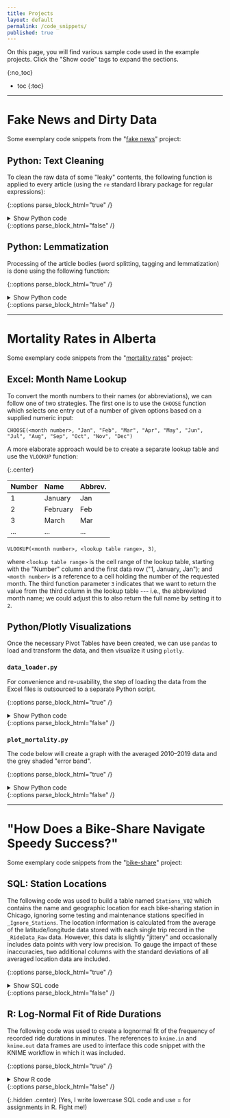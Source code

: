 ```yaml
---
title: Projects
layout: default
permalink: /code_snippets/
published: true
---
```


On this page, you will find various sample code used in the example projects. Click the "Show code" tags to expand the sections.

{:no_toc}
* toc
{:toc}

----

# Fake News and Dirty Data

Some exemplary code snippets from the "[fake news](/projects/1_fakenews)" project:

## Python: Text Cleaning

To clean the raw data of some "leaky" contents, the following function is applied to every article (using the `re` standard library package for regular expressions):

{::options parse_block_html="true" /}

<details><summary markdown="span">Show Python code</summary>

```python
def clean_text(string):
    """
    Clean text by removing leaky features, newlines, and tabs.
    """
    
    # replace tabs and newlines with whitespaces (we'll use tabs as column
    # separators for storage later)
    string = re.sub(r"\s", r" ", string) 
    # remove "(Reuters)" preambles ("true" articles)
    string = re.sub(
        r".{0,100}" # up to 100 characters
        r"\(Reuters\)" # match "(Reuters)"
        r"[ -]*", # separator dash surrounded by spaces
        r"", string, flags=re.IGNORECASE) 
    
    # remove image/video attributions at end of "fake" articles
    string = re.sub(
        r"(Featured|Image|Photo|Video)" # match one of these words
        r".{0,200}$", # allow for 200 arbitrary characters to end of string
        r" ", string)

    # remove "21st Century Wire" preambles ("fake" articles)
    string = re.sub(r"21st Century Wire( says| asks)?", r"", string,
                    flags=re.IGNORECASE)

    # remove pic.twitter.com urls
    string = re.sub(r"pic\.twitter\.com" # domain
                    r"/[\S]+", # 1 or more non-whitespace characters
                    r" ",
                    string)

    # remove any other urls
    string = re.sub(r"(http(s)?://)" # match http:// or https://
                    r"\S+", # collect all following whitespace characters
                    r" ", string)

    # remove embed codes
    string = re.sub(r"(// < !\[CDATA)" # match "// < ![CDATA"
                    r".*" # any number of characters
                    r"(\&gt;)", # match "&gt;" at end
                    " ", string)
    
    # add missing spaces after punctuation
    string = re.sub(r"(?P<word1>[\w\d]+)" # match first word
                    r"(?P<punct>[\.,:;!?])" # match punctuation
                    r"(?P<word2>[\w\d]+)", # match second word
                    r"\g<word1>\g<punct> \g<word2>",
                    string)

    return string.strip()
```

</details>
{::options parse_block_html="false" /}
<p></p>

## Python: Lemmatization

Processing of the article bodies (word splitting, tagging and lemmatization) is done using the following function:

{::options parse_block_html="true" /}

<details><summary markdown="span">Show Python code</summary>

```python
def lemmatize(string):
    """
    Clean up and lemmatize string
    """
        
    # remove all non-word characters 
    string_clean = re.sub(r"[\d\W_]+", r" ", string.lower()) 
    
    # remove twitter handles and hashtags
    string_clean = re.sub(r"(@|#)[\w\d_]+", r" ", string_clean)
    
    # split string and remove stop words
    string_split = [word for word in string_clean.split()
                    if word not in STOPWORDS]
    
    # tag remaining words
    string_tagged = nltk.pos_tag(string_split)
    
    # lemmatize words using a wrapper function (leaves words alone that 
    # are not nouns, verbs or adjectives)
    string_lem = [_lemmatize(word, tag) for (word, tag) in string_tagged]
    
    # reassemble string
    lemmatized = " ".join(string_lem)
    
    return lemmatized
```

</details>
{::options parse_block_html="false" /}
<p></p>

----

# Mortality Rates in Alberta

Some exemplary code snippets from the "[mortality rates](/projects/2_ab_mortality)" project:

## Excel: Month Name Lookup

To convert the month numbers to their names (or abbreviations), we can follow one of two strategies. The first one is to use the `CHOOSE` function which selects one entry out of a number of given options based on a supplied numeric input:

```
CHOOSE(<month number>, "Jan", "Feb", "Mar", "Apr", "May", "Jun", "Jul", "Aug", "Sep", "Oct", "Nov", "Dec")
```

A more elaborate approach would be to create a separate lookup table and use the `VLOOKUP` function:

{:.center}

| Number         | Name      | Abbrev. |
|----------------|:----------|:--------|
| 1              | January   | Jan     |
| 2              | February  | Feb     |
| 3              | March     | Mar     |
| ... |... |...                               |


`VLOOKUP(<month number>, <lookup table range>, 3)`,

where `<lookup table range>` is the cell range of the lookup table, starting with the "Number" column and the first data row ("1, January, Jan"); and `<month number>` is a reference to a cell holding the number of the requested month. The third function parameter `3` indicates that we want to return the value from the third column in the lookup table --- i.e., the abbreviated month name; we could adjust this to also return the full name by setting it to `2`.


## Python/Plotly Visualizations

Once the necessary Pivot Tables have been created, we can use `pandas` to load and transform the data, and then visualize it using `plotly`.

### `data_loader.py`

For convenience and re-usability, the step of loading the data from the Excel files is outsourced to a separate Python script. 

{::options parse_block_html="true" /}

<details><summary markdown="span">Show Python code</summary>

```python
import pandas as pd

DATA_PATH = "../_Data/01 Processed/"

with pd.ExcelFile(DATA_PATH + "2022-01-06-V01 Mortality Data.xlsx") \
    as xlsx_mort:

    # all age groups and M,F combined
    avg_mort = xlsx_mort.parse("Averaged Mortality Rates", header=0,
                               index_col=0)

    months = avg_mort.index.tolist()
```

</details>
{::options parse_block_html="false" /}
<p></p>



### `plot_mortality.py`

The code below will create a graph with the averaged 2010–2019 data and the grey shaded "error band".

{::options parse_block_html="true" /}

<details><summary markdown="span">Show Python code</summary>

```python
import plotly.graph_objects as go

from data_loader import avg_mort, months

# create trace for averaged mortality data
avg_trace = go.Scatter(x=months, y=avg_mort["Average Mortality"],
                       name="2010–2019<br>"
                       f"<sup>(Avg. ±3 Std.Dev.)</sup>",
                       mode="lines+markers", line_color="darkgrey"
                       )

# forward-backward strategy for error band,
# as per https://plotly.com/python/continuous-error-bars/
_avg_plus = (avg_mort["Average Mortality"]
             + 3 * avg_mort["StdDev of Mortality"])
_avg_minus = (avg_mort["Average Mortality"]
              - 3 * avg_mort["StdDev of Mortality"])

stdev_trace = go.Scatter(x=months + months[::-1],
                         y=_avg_plus.tolist() + _avg_minus.tolist()[::-1],
                         mode="lines",
                         fill="toself",
                         showlegend=False,
                         hoverinfo="none")
stdev_trace.line.width = 0
stdev_trace.fillcolor = "rgba(0,0,0,0.1)" # slight transparency

# create figure object
fig = go.Figure(data=[avg_trace, stdev_trace])

# update legend to be horizontal and on top of the graph
fig.layout.legend.update({"orientation": "h",
                          "yanchor": "bottom",
                          "y": 1.0,
                          "valign": "top"})

# adjust axis titles
fig.layout.yaxis.title = "Mortality per 100,000"
fig.layout.xaxis.title = "Month"

# plot
fig.show()
```

</details>
{::options parse_block_html="false" /}
<p></p>

----

# "How Does a Bike-Share Navigate Speedy Success?"

Some exemplary code snippets from the "[bike-share](/projects/3_bikeshare/)" project:

## SQL: Station Locations

The following code was used to build a table named `Stations_V02` which contains the name and geographic location for each bike-sharing station in Chicago, ignoring some testing and maintenance stations specified in `_Ignore_Stations`. The location information is calculated from the average of the latitude/longitude data stored with each single trip record in the `_RideData_Raw` data. However, this data is slightly "jittery" and occasionally includes data points with very low precision. To gauge the impact of these inaccuracies, two additional columns with the standard deviations of all averaged location data are included.

{::options parse_block_html="true" /}

<details><summary markdown="span">Show SQL code</summary>

```sql
/*
Get all distinct and valid station names, 
calculate average latitude and longitude

yields table 'Stations_V02':
703 distinct rows, no nulls in name, lat, lon,
some nulls in standard deviations
*/

drop table if exists #coords;
drop table if exists #coords_avg;
drop table if exists Stations_V02;

create table Stations_V02 (
	station_name varchar(100) not null primary key,
	station_lat float not null,
	station_lon float not null,
	station_lat_stdev float,
	station_lon_stdev float
	)

------------------------------------------------------------
-- collect all coordinate values by station names (start and end)

select
	trim(replace(start_station_name, '(*)', '')) as station_name,
	cast(start_lat as float) as station_lat,
	cast(start_lng as float) as station_lon
into #coords
from _RideData_Raw

union all

select 
	trim(replace(end_station_name, '(*)', '')),
	cast(end_lat as float), 
	cast(end_lng as float)
from _RideData_Raw

------------------------------------------------------------
-- average all locations and store as table Stations

insert into Stations_V02 (station_name, station_lat, station_lon, 
						  station_lat_stdev, station_lon_stdev)
select 
	distinct station_name,
	avg(station_lat) as station_lat,
	avg(station_lon) as station_lon,
	stdev(station_lat) as station_lat_stdev,
	stdev(station_lon) as station_lon_stdev
from #coords
where (
	station_lat is not null
	and station_lon is not null
	and station_name is not null
	and station_name not in (select * from _Ignore_Stations)
	)
group by station_name;
```

</details>
{::options parse_block_html="false" /}
<p></p>

## R: Log-Normal Fit of Ride Durations

The following code was used to create a lognormal fit of the frequency of recorded ride durations in minutes. The references to `knime.in` and `knime.out` data frames are used to interface this code snippet with the KNIME workflow in which it was included.

{::options parse_block_html="true" /}

<details><summary markdown="span">Show R code</summary>

```r
suppressMessages(library(MASS))
suppressMessages(library(dplyr))

# get x data: all ride duration observations
x = filter(knime.in, ride_duration <= 500)$ride_duration

# lognormal fit 
fit = fitdistr(x, "lognormal")
meanlog = coef(fit)[["meanlog"]]
sdlog = coef(fit)[["sdlog"]]

# make model curve for all observed ride duration points
x_unique = unique(x)
curve = dlnorm(x_unique, meanlog, sdlog)

# assign output (data and flow variables)
knime.out = data.frame(x_unique, curve)
knime.flow.out = list(meanlog = meanlog, sdlog = sdlog)
```

</details>
{::options parse_block_html="false" /}

{:.hidden .center} 
(Yes, I write lowercase SQL code and use = for assignments in R. Fight me!)